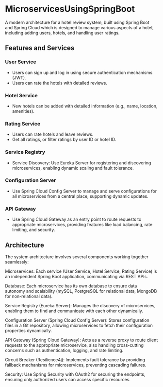 # MicroservicesUsingSpringBoot
A modern architecture for a hotel review system, built using Spring Boot and Spring Cloud which is designed to manage various aspects of a hotel, including adding users, hotels, and handling user ratings.


## Features and Services

### User Service
* Users can sign up and log in using secure authentication mechanisms (JWT).
* Users can rate the hotels with detailed reviews.

### Hotel Service
* New hotels can be added with detailed information (e.g., name, location, amenities).

### Rating Service
* Users can rate hotels and leave reviews.
* Get all ratings, or filter ratings by user ID or hotel ID.

### Service Registry
* Service Discovery: Use Eureka Server for registering and discovering microservices, enabling dynamic scaling and fault tolerance.

### Configuration Server
* Use Spring Cloud Config Server to manage and serve configurations for all microservices from a central place, supporting dynamic updates.

### API Gateway
* Use Spring Cloud Gateway as an entry point to route requests to appropriate microservices, providing features like load balancing, rate limiting, and security.

## Architecture
The system architecture involves several components working together seamlessly:

Microservices: Each service (User Service, Hotel Service, Rating Service) is an independent Spring Boot application, communicating via REST APIs.

Database: Each microservice has its own database to ensure data autonomy and scalability (mySQL, PostgreSQL for relational data, MongoDB for non-relational data).

Service Registry (Eureka Server): Manages the discovery of microservices, enabling them to find and communicate with each other dynamically.

Configuration Server (Spring Cloud Config Server): Stores configuration files in a Git repository, allowing microservices to fetch their configuration properties dynamically.

API Gateway (Spring Cloud Gateway): Acts as a reverse proxy to route client requests to the appropriate microservice, also handling cross-cutting concerns such as authentication, logging, and rate limiting.

Circuit Breaker (Resilience4j): Implements fault tolerance by providing fallback mechanisms for microservices, preventing cascading failures.

Security: Use Spring Security with OAuth2 for securing the endpoints, ensuring only authorized users can access specific resources.